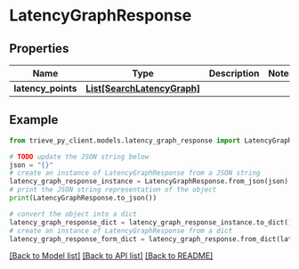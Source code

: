 # LatencyGraphResponse


## Properties

Name | Type | Description | Notes
------------ | ------------- | ------------- | -------------
**latency_points** | [**List[SearchLatencyGraph]**](SearchLatencyGraph.md) |  | 

## Example

```python
from trieve_py_client.models.latency_graph_response import LatencyGraphResponse

# TODO update the JSON string below
json = "{}"
# create an instance of LatencyGraphResponse from a JSON string
latency_graph_response_instance = LatencyGraphResponse.from_json(json)
# print the JSON string representation of the object
print(LatencyGraphResponse.to_json())

# convert the object into a dict
latency_graph_response_dict = latency_graph_response_instance.to_dict()
# create an instance of LatencyGraphResponse from a dict
latency_graph_response_form_dict = latency_graph_response.from_dict(latency_graph_response_dict)
```
[[Back to Model list]](../README.md#documentation-for-models) [[Back to API list]](../README.md#documentation-for-api-endpoints) [[Back to README]](../README.md)


